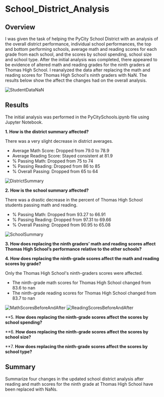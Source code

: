 # School_District_Analysis

## Overview
I was given the task of helping the PyCity School District with an analysis of the overall district performance, individual school performances, the top and bottom performing schools, average math and reading scores for each grade from each school, and the scores by school spending, school size and school type. After the initial analysis was completed, there appeared to be evidence of altered math and reading grades for the ninth graders at Thomas High School. I reanalyzed the data after replacing the math and reading scores for Thomas High School's ninth graders with NaN. The results below show the affect the changes had on the overall analysis.

![StudentDataNaN](https://user-images.githubusercontent.com/60076980/150691125-823f2baf-5f6b-45f6-b91b-436f6e53b741.png)

## Results
The initial analysis was performed in the PyCitySchools.ipynb file using Jupyter Notebook.

**1. How is the district summary affected?**

There was a very slight decrease in district averages.
  - Average Math Score: Dropped from 79.0 to 78.9
  - Average Reading Score: Stayed consistent at 81.9
  - % Passing Math: Dropped from 75 to 74
  - % Passing Reading: Dropped from 86 to 85
  - % Overall Passing: Dropped from 65 to 64

![DistrictSummary](https://user-images.githubusercontent.com/60076980/150691135-370a8fee-08a6-4736-a8f6-d6bf4b15954b.png)

**2. How is the school summary affected?**

There was a drastic decrease in the percent of Thomas High School students passing math and reading.
  - % Passing Math: Dropped from 93.27 to 66.91
  - % Passing Reading: Dropped from 97.31 to 69.66
  - % Overall Passing: Dropped from 90.95 to 65.08
  
![SchoolSummary](https://user-images.githubusercontent.com/60076980/150691140-83718d8d-239d-4c22-abba-6fcb094ab381.png)

**3. How does replacing the ninth graders’ math and reading scores affect Thomas High School’s performance relative to the other schools?**

**4. How does replacing the ninth-grade scores affect the math and reading scores by grade?**

Only the Thomas High School's ninth-graders scores were affected.

  - The ninth-grade math scores for Thomas High School changed from 83.6 to nan
  - The ninth-grade reading scores for Thomas High School changed from 83.7 to nan

![MathScoresBeforeAndAfter](https://user-images.githubusercontent.com/60076980/150696185-f8d2cbb4-afed-47a9-9938-ebf5d0850416.png)
![ReadingScoresBeforeAndAfter](https://user-images.githubusercontent.com/60076980/150696188-b637736c-fb79-497c-a9d2-774e72c49715.png)

**5. **How does replacing the ninth-grade scores affect the scores by school spending?**

**6. **How does replacing the ninth-grade scores affect the scores by school size?**

**7. **How does replacing the ninth-grade scores affect the scores by school type?**








## Summary
Summarize four changes in the updated school district analysis after reading and math scores for the ninth grade at Thomas High School have been replaced with NaNs.
